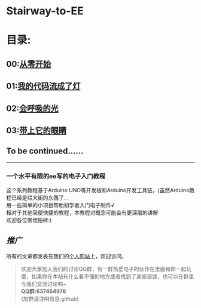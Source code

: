 Stairway-to-EE  
==========

# 目录:  
## 00:[从零开始](./book/00.md)  
## 01:[我的代码流成了灯](./book/01.md)  
## 02:[会呼吸的光](./book/02.md)  
## 03:[带上它的眼睛](./book/03.md)  

## To be continued......  

--------

### 一个水平有限的ee写的电子入门教程

这个系列教程基于Arduino UNO等开发板和Arduino开发工具链，(虽然Arduino教程已经是烂大街的东西了...  
用一些简单的小项目帮助初学者入门电子制作√  
相对于其他简便快捷的教程，本教程对概念可能会有更深层的讲解  
欢迎各位带佬拍砖:)

## ***推广***  

所有的文章都发表在我们的[个人网站](www.emoe.xyz)上，欢迎访问。  

> 欢迎大家加入我们的讨论QQ群，有一群热爱电子的伙伴在里面和你一起玩耍，如果你在本站有什么看不懂的地方或者找到了某些错误，也可以在群里与我们交流讨论鸭~  
> **QQ群:637464976**   
> (加群请注明信息:github)  
